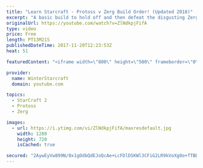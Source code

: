 ```yaml
---
title: "Learn Starcraft - Protoss v Zerg Build Order! (Updated 2018)"
excerpt: "A basic build to hold off and then defeat the disgusting Zerg! Meant for lower level players who have little direction, not for high level players looking for the dankest meta :) -- Watch live at https://www.twitch.tv/wintergaming"
originalUrl: https://youtube.com/watch?v=ZlNdkpjFifA
type: video
price: Free
length: PT13M21S
publishedDateTime: 2017-11-20T12:23:53Z
heat: 51

featuredContent: "<iframe width=\"800\" height=\"500\" frameborder=\"0\" src=\"https://www.youtube.com/embed/ZlNdkpjFifA\" allow=\"accelerometer; autoplay; encrypted-media; gyroscope; picture-in-picture\" allowfullscreen></iframe>"

provider:
  name: WinterStarcraft
  domain: youtube.com

topics:
  - StarCraft 2
  - Protoss
  - Zerg

images:
  - url: https://i.ytimg.com/vi/ZlNdkpjFifA/maxresdefault.jpg
    width: 1280
    height: 720
    isCached: true

secured: "2AywEyVw899N/0x1gOdbQdEJoQcAe+LcFDlDSKWl3CFiG2LR9kVoXg0o+fTBDERj4zWyaxNuPZ9dhgozLJxRVOM7CKgsKn4L/A0xG44JjLBvojJtIffrM+Zw84ZCIFBc8jbaLWySH5K+d3aJ0JfOzpUDuVbKTcoy2IGe7xViyN+RJnPAox2qfFU9xT4fVrr0USZgtl55HsgPHvkdQVx1ANDEV+l6sZNo4POz6FYV2fjVLmtBxkqRUT1CmPsDWK9GEkCZ6kixKNUzYK7M637ugFQuPYP+PavTTV0JjcAKC34bZVsO4rDOwCa47IVLzHkhGueLEEbyc9dDmPGXKQsbqshP03v4OFZzGAgZZyA/xH1IbXTBWTLRsLpDEh1cZqgfmuACvYPHqXEv98kzJU/ibvDB1KLIxH2+Uc2N4Hyq9Ow=;nR+DZESQdCQPnAdMgGqy8Q=="
---
```


